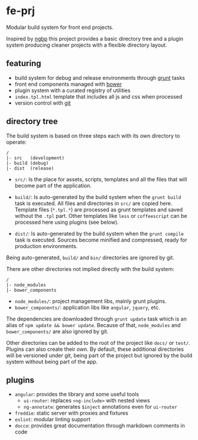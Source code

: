 fe-prj
======

Modular build system for front end projects.

Inspired by [ngbp][1] this project provides a basic directory tree and a plugin
system producing cleaner projects with a flexible directory layout.

featuring
---------

*   build system for debug and release environments through
    [grunt][2] tasks
*   front end components managed with [bower][3]
*   plugin system with a curated registry of utilities
*   `index.tpl.html` template that includes all js and css when processed
*   version control with [git][4]

directory tree
--------------

The build system is based on three steps each with its own directory to
operate:

```
/
|- src   (development)
|- build (debug)
|- dist  (release)
```

*   `src/`: Is the place for assets, scripts, templates and all the files that
    will become part of the application.
	
*   `build/`: Is auto-generated by the build system when the `grunt build`
    task is executed. All files and directories in `src/` are copied here. 
    Template files (`*.tpl.*`) are processed as grunt templates	and saved
    without the `.tpl` part. Other templates like `less` or	`coffeescript`
    can be processed here using plugins (see below).

*   `dist/`: Is auto-generated by the build system when the `grunt compile`
    task is executed. Sources become minified and compressed, ready for
    production environments.

Being auto-generated, `build/` and `bin/` directories are ignored by git.

There are other directories not implied directly with the build system:

```
/
|- node_modules
|- bower_components
```

*   `node_modules/`: project management libs, mainly grunt plugins.
*   `bower_components/`: application libs like `angular`, `jquery`, etc.

The dependencies are downloaded through `grunt update` task which is an alias
of `npm update && bower update`. Because of that, `node_modules` and
`bower_components/` are also ignored by git.

Other directories can be added to the root of the project like `docs/` or
`test/`. Plugins can also create their own. By default, these additional
directories will be versioned under git, being part of the project but ignored
by the build system without being part of the app.

plugins
-------

*   `angular`: provides the library and some useful tools
    *   `ui-router`: replaces `<ng-include>` with nested views
    *   `ng-annotate`: generates `$inject` annotations even for `ui-router`
*   `freddie`: static server with proxies and fixtures
*   `eslint`: modular linting support
*   `docco`: provides great documentation through markdown comments in code

[1]: https://github.com/ngbp/ngbp
[2]: https://github.com/gruntjs/grunt
[3]: http://bower.io/
[4]: http://git-scm.com/
